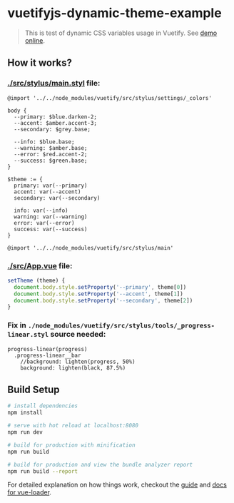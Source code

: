 # vuetifyjs-dynamic-theme-example

> This is test of dynamic CSS variables usage in Vuetify. See [demo online](https://darosh.github.io/vuetifyjs-dynamic-theme-example/dist/).

## How it works?

### [./src/stylus/main.styl](./src/stylus/main.styl) file:

```styl
@import '../../node_modules/vuetify/src/stylus/settings/_colors'

body {
  --primary: $blue.darken-2;
  --accent: $amber.accent-3;
  --secondary: $grey.base;

  --info: $blue.base;
  --warning: $amber.base;
  --error: $red.accent-2;
  --success: $green.base;
}

$theme := {
  primary: var(--primary)
  accent: var(--accent)
  secondary: var(--secondary)

  info: var(--info)
  warning: var(--warning)
  error: var(--error)
  success: var(--success)
}

@import '../../node_modules/vuetify/src/stylus/main'
```

### [./src/App.vue](./src/App.vue) file:

```js
setTheme (theme) {
  document.body.style.setProperty('--primary', theme[0])
  document.body.style.setProperty('--accent', theme[1])
  document.body.style.setProperty('--secondary', theme[2])
}
```

### Fix in ```./node_modules/vuetify/src/stylus/tools/_progress-linear.styl``` source needed:

```styl
progress-linear(progress)
  .progress-linear__bar
    //background: lighten(progress, 50%)
    background: lighten(black, 87.5%)
```

## Build Setup

``` bash
# install dependencies
npm install

# serve with hot reload at localhost:8080
npm run dev

# build for production with minification
npm run build

# build for production and view the bundle analyzer report
npm run build --report
```

For detailed explanation on how things work, checkout the [guide](http://vuejs-templates.github.io/webpack/) and [docs for vue-loader](http://vuejs.github.io/vue-loader).
